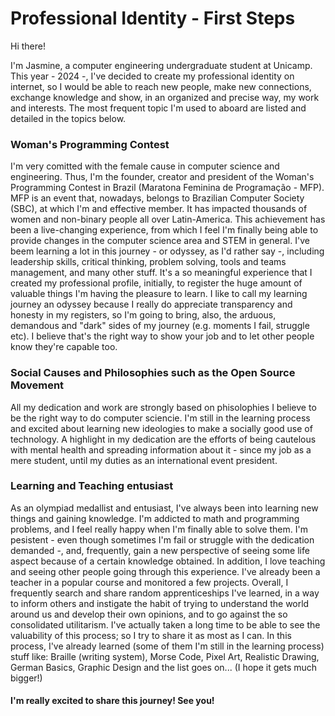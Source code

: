 # Professional Identity - First Steps

Hi there!

I'm Jasmine, a computer engineering undergraduate student at Unicamp. This year - 2024 -, I've decided to create my professional identity on internet, so I would be able to reach new people, make new connections, exchange knowledge and show, in an organized and precise way, my work and interests.
The most frequent topic I'm used to aboard are listed and detailed in the topics below.

### Woman's Programming Contest

I'm very comitted with the female cause in computer science and engineering. Thus, I'm the founder, creator and president of the Woman's Programming Contest in Brazil (Maratona Feminina de Programação - MFP).
MFP is an event that, nowadays, belongs to Brazilian Computer Society (SBC), at which I'm and effective member. It has impacted thousands of women and non-binary people all over Latin-America.
This achievement has been a live-changing experience, from which I feel I'm finally being able to provide changes in the computer science area and STEM in general.
I've beem learning a lot in this journey - or odyssey, as I'd rather say -, including leadership skills, critical thinking, problem solving, tools and teams management, and many other stuff. It's a so meaningful experience that I created my professional profile, initially, to register the huge amount of valuable things I'm having the pleasure to learn.
I like to call my learning journey an odyssey because I really do appreciate transparency and honesty in my registers, so I'm going to bring, also, the arduous, demandous and "dark" sides of my journey (e.g. moments I fail, struggle etc). I believe that's the right way to show your job and to let other people know they're capable too.

### Social Causes and Philosophies such as the Open Source Movement

All my dedication and work are strongly based on phisolophies I believe to be the right way to do computer sciencie. I'm still in the learning process and excited about learning new ideologies to make a socially good use of technology.
A highlight in my dedication are the efforts of being cautelous with mental health and spreading information about it - since my job as a mere student, until my duties as an international event president.

### Learning and Teaching entusiast

As an olympiad medallist and entusiast, I've always been into learning new things and gaining knowledge. I'm addicted to math and programming problems, and I feel really happy when I'm finally able to solve them. I'm pesistent - even though sometimes I'm fail or struggle with the dedication demanded -, and, frequently, gain a new perspective of seeing some life aspect because of a certain knowledge obtained.
In addition, I love teaching and seeing other people going through this experience. I've already been a teacher in a popular course and monitored a few projects.
Overall, I frequently search and share random apprenticeships I've learned, in a way to inform others and instigate the habit of trying to understand the world around us and develop their own opinions, and to go against the so consolidated utilitarism.
I've actually taken a long time to be able to see the valuability of this process; so I try to share it as most as I can.
In this process, I've already learned (some of them I'm still in the learning process) stuff like: Braille (writing system), Morse Code, Pixel Art, Realistic Drawing, German Basics, Graphic Design and the list goes on... (I hope it gets much bigger!)

#### I'm really excited to share this journey! See you!
